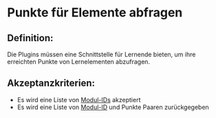 # Punkte für Elemente abfragen

## Definition:

Die Plugins müssen eine Schnittstelle für Lernende bieten, um ihre erreichten Punkte von Lernelementen abzufragen.


## Akzeptanzkriterien:
- Es wird eine Liste von [Modul-IDs](module-id-moodle-VP.md) akzeptiert
- Es wird eine Liste von [Modul-ID](module-id-moodle-VP.md) und Punkte Paaren zurückgegeben
